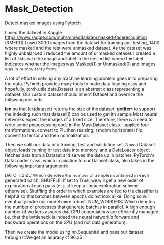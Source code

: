 # Mask_Detection
Detect masked images using Pytorch

I used the dataset in Kaggle https://www.kaggle.com/muhammeddalkran/masked-facerecognition (RMFRD).I used 3000 images from the dataset for training and testing, 1400 where masked and the rest were unmasked dataset. As the dataset was highly unbalanced I reduced the amount of unmasked dataset. I created a list of lists with the image and label in the nested list where the label indicates whether the images was Masked(1) or Unmasked(0) and images was in numpy array form.

A lot of effort in solving any machine learning problem goes in to preparing the data. PyTorch provides many tools to make data loading easy and hopefully. torch.utils.data.Dataset is an abstract class representing a dataset. Our custom dataset should inherit Dataset and override the following methods:

__len__ so that len(dataset) returns the size of the dataset.
__getitem__ to support the indexing such that dataset[i] can be used to get ith sample
Most neural networks expect the images of a fixed size. Therefore, there is a need to write some prepocessing code in the MaskDataset class. I applied four tranformations, convert to PIL then resizing, random horizonatal flip, convert to tensor and then normalization. 

Then we split our data into training, test and validation set. Now a Dataset object loads training or test data into memory, and a DataLoader object fetches data from a Dataset and serves the data up in batches.
PyTorch's DataLoader class, which in addition to our Dataset class, also takes in the following important arguments:

BATCH_SIZE:      Which denotes the number of samples contained in each generated batch.
SHUFFLE:         If set to True, we will get a new order of exploration at each pass (or just keep a linear exploration scheme otherwise). Shuffling the order in which examples are fed to the classifier is helpful so that batches between epochs do not look alike. Doing so will eventually make our model more robust.
NUM_WORKERS:     Which denotes the number of processes that generate batches in parallel. A high enough number of workers assures that CPU computations are efficiently managed, i.e. that the bottleneck is indeed the neural network's forward and backward operations on the GPU (and not data generation).

Then we create the model using nn.Sequential and pass our dataset through it.We get an acuracy of 96.25

